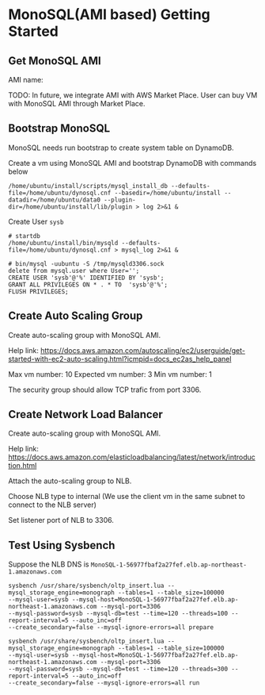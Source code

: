 # MonoSQL(AMI based) Getting Started

## Get MonoSQL AMI

AMI name:

TODO: In future, we integrate AMI with AWS Market Place. User can buy VM with MonoSQL AMI through Market Place.


## Bootstrap MonoSQL

MonoSQL needs run bootstrap to create system table on DynamoDB.

Create a vm using MonoSQL AMI and bootstrap DynamoDB with commands below

```
/home/ubuntu/install/scripts/mysql_install_db --defaults-file=/home/ubuntu/dynosql.cnf --basedir=/home/ubuntu/install --datadir=/home/ubuntu/data0 --plugin-dir=/home/ubuntu/install/lib/plugin > log 2>&1 &
```

Create User `sysb`

```
# startdb
/home/ubuntu/install/bin/mysqld --defaults-file=/home/ubuntu/dynosql.cnf > mysql_log 2>&1 &

# bin/mysql -uubuntu -S /tmp/mysqld3306.sock
delete from mysql.user where User='';
CREATE USER 'sysb'@'%' IDENTIFIED BY 'sysb';
GRANT ALL PRIVILEGES ON * . * TO  'sysb'@'%';
FLUSH PRIVILEGES;
```


## Create Auto Scaling Group

Create auto-scaling group with MonoSQL AMI.

Help link: https://docs.aws.amazon.com/autoscaling/ec2/userguide/get-started-with-ec2-auto-scaling.html?icmpid=docs_ec2as_help_panel

Max vm number: 10
Expected vm number: 3
Min vm number: 1

The security group should allow TCP trafic from port 3306.

## Create Network Load Balancer

Create auto-scaling group with MonoSQL AMI.

Help link: https://docs.aws.amazon.com/elasticloadbalancing/latest/network/introduction.html

Attach the auto-scaling group to NLB.

Choose NLB type to internal (We use the client vm in the same subnet to connect to the NLB server)

Set listener port of NLB to 3306.

## Test Using Sysbench

Suppose the NLB DNS is `MonoSQL-1-56977fbaf2a27fef.elb.ap-northeast-1.amazonaws.com`

```
sysbench /usr/share/sysbench/oltp_insert.lua --mysql_storage_engine=monograph --tables=1 --table_size=100000 
--mysql-user=sysb --mysql-host=MonoSQL-1-56977fbaf2a27fef.elb.ap-northeast-1.amazonaws.com --mysql-port=3306 
--mysql-password=sysb --mysql-db=test --time=120 --threads=100 --report-interval=5 --auto_inc=off 
--create_secondary=false --mysql-ignore-errors=all prepare

sysbench /usr/share/sysbench/oltp_insert.lua --mysql_storage_engine=monograph --tables=1 --table_size=100000 
--mysql-user=sysb --mysql-host=MonoSQL-1-56977fbaf2a27fef.elb.ap-northeast-1.amazonaws.com --mysql-port=3306 
--mysql-password=sysb --mysql-db=test --time=120 --threads=300 --report-interval=5 --auto_inc=off 
--create_secondary=false --mysql-ignore-errors=all run
```
